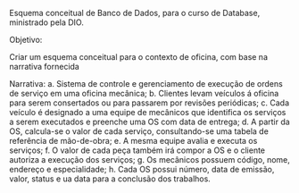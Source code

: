 Esquema conceitual de Banco de Dados, para o curso de Database, ministrado pela DIO.

Objetivo:

Criar um esquema conceitual para o contexto de oficina, com base na narrativa fornecida

Narrativa:
a. Sistema de controle e gerenciamento de execução de ordens de serviço em uma oficina mecânica;
b. Clientes levam veículos á oficina para serem consertados ou para passarem por revisões periódicas;
c. Cada veículo é designado a uma equipe de mecânicos que identifica os serviços a serem executados e preenche uma OS com data de entrega;
d. A partir da OS, calcula-se o valor de cada serviço, consultando-se uma tabela de referência de mão-de-obra;
e. A mesma equipe avalia e executa os serviços;
f. O valor de cada peça também irá compor a OS e o cliente autoriza a execução dos serviços;
g. Os mecânicos possuem código, nome, endereço e especialidade;
h. Cada OS possui número, data de emissão, valor, status e ua data para a conclusão dos trabalhos.
